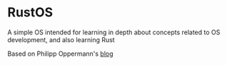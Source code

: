 # RustOS

A simple OS intended for learning in depth about concepts related to OS development, and also learning Rust

Based on Philipp Oppermann's [blog](https://os.phil-opp.com/)
